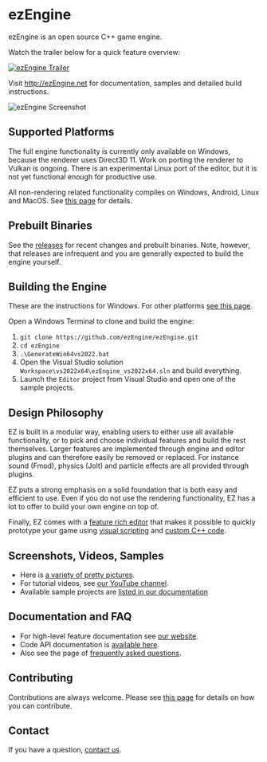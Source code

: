 # ezEngine

ezEngine is an open source C++ game engine.

Watch the trailer below for a quick feature overview:

[![ezEngine Trailer](https://img.youtube.com/vi/S342o8ZmPdA/0.jpg)](https://www.youtube.com/watch?v=S342o8ZmPdA)

Visit <http://ezEngine.net> for documentation, samples and detailed build instructions.

![ezEngine Screenshot](https://ezengine.net/pages/samples/media/showcase-1.jpg)

## Supported Platforms

The full engine functionality is currently only available on Windows, because the renderer uses Direct3D 11. Work on porting the renderer to Vulkan is ongoing. There is an experimental Linux port of the editor, but it is not yet functional enough for productive use.

All non-rendering related functionality compiles on Windows, Android, Linux and MacOS. See [this page](http://ezengine.net/pages/docs/build/supported-platforms.html) for details.

## Prebuilt Binaries

See the [releases](https://github.com/ezEngine/ezEngine/releases) for recent changes and prebuilt binaries. Note, however, that releases are infrequent and you are generally expected to build the engine yourself.

## Building the Engine

These are the instructions for Windows. For other platforms [see this page](https://ezengine.net/pages/docs/build/building-ez.html).

Open a Windows Terminal to clone and build the engine:

1. `git clone https://github.com/ezEngine/ezEngine.git`
1. `cd ezEngine`
1. `.\GenerateWin64vs2022.bat`
1. Open the Visual Studio solution `Workspace\vs2022x64\ezEngine_vs2022x64.sln` and build everything.
1. Launch the `Editor` project from Visual Studio and open one of the sample projects.

## Design Philosophy

EZ is built in a modular way, enabling users to either use all available functionality, or to pick and choose individual features and build the rest themselves. Larger features are implemented through engine and editor plugins and can therefore easily be removed or replaced. For instance sound (Fmod), physics (Jolt) and particle effects are all provided through plugins.

EZ puts a strong emphasis on a solid foundation that is both easy and efficient to use. Even if you do not use the rendering functionality, EZ has a lot to offer to build your own engine on top of.

Finally, EZ comes with a [feature rich editor](http://ezengine.net/pages/getting-started/editor-overview.html) that makes it possible to quickly prototype your game using [visual scripting](https://ezengine.net/pages/docs/custom-code/visual-script/visual-script-overview.html) and [custom C++ code](https://ezengine.net/pages/docs/custom-code/cpp/cpp-project-generation.html).

## Screenshots, Videos, Samples

* Here is [a variety of pretty pictures](https://ezengine.net/pages/samples/screenshots.html).
* For tutorial videos, see [our YouTube channel](https://www.youtube.com/@ezEngine).
* Available sample projects are [listed in our documentation](https://ezengine.net/pages/samples/samples-overview.html)

## Documentation and FAQ

* For high-level feature documentation see [our website](https://ezengine.net/pages/docs/docs-overview.html).
* Code API documentation is [available here](https://ezengine.github.io/api-docs/).
* Also see the page of [frequently asked questions](https://ezengine.net/pages/getting-started/faq.html).

## Contributing

Contributions are always welcome. Please see [this page](https://ezengine.net/pages/getting-started/how-to-contribute.html) for details on how you can contribute.

## Contact

If you have a question, [contact us](http://ezengine.net/pages/contact.html).
